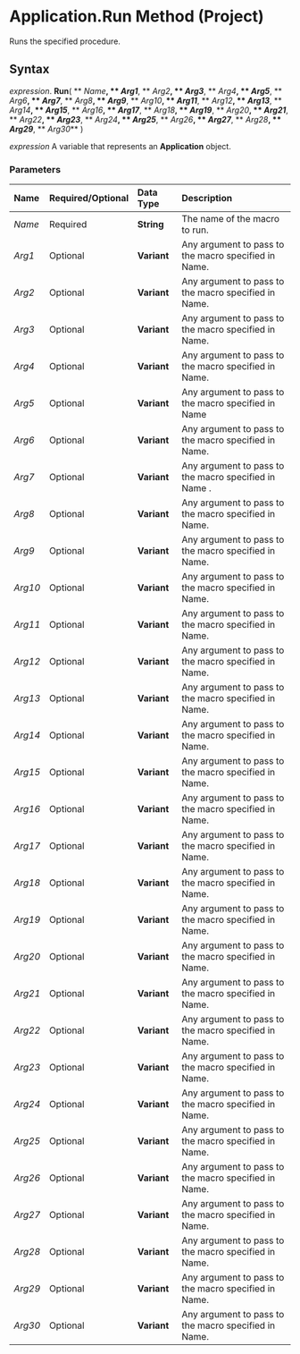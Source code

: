 
# Application.Run Method (Project)

Runs the specified procedure.


## Syntax

 _expression_. **Run**( ** _Name_**, ** _Arg1_**, ** _Arg2_**, ** _Arg3_**, ** _Arg4_**, ** _Arg5_**, ** _Arg6_**, ** _Arg7_**, ** _Arg8_**, ** _Arg9_**, ** _Arg10_**, ** _Arg11_**, ** _Arg12_**, ** _Arg13_**, ** _Arg14_**, ** _Arg15_**, ** _Arg16_**, ** _Arg17_**, ** _Arg18_**, ** _Arg19_**, ** _Arg20_**, ** _Arg21_**, ** _Arg22_**, ** _Arg23_**, ** _Arg24_**, ** _Arg25_**, ** _Arg26_**, ** _Arg27_**, ** _Arg28_**, ** _Arg29_**, ** _Arg30_** )

 _expression_ A variable that represents an **Application** object.


### Parameters



|**Name**|**Required/Optional**|**Data Type**|**Description**|
|:-----|:-----|:-----|:-----|
| _Name_|Required|**String**|The name of the macro to run.|
| _Arg1_|Optional|**Variant**|Any argument to pass to the macro specified in Name.|
| _Arg2_|Optional|**Variant**|Any argument to pass to the macro specified in Name.|
| _Arg3_|Optional|**Variant**|Any argument to pass to the macro specified in Name.|
| _Arg4_|Optional|**Variant**|Any argument to pass to the macro specified in Name.|
| _Arg5_|Optional|**Variant**|Any argument to pass to the macro specified in Name|
| _Arg6_|Optional|**Variant**|Any argument to pass to the macro specified in Name.|
| _Arg7_|Optional|**Variant**|Any argument to pass to the macro specified in Name .|
| _Arg8_|Optional|**Variant**|Any argument to pass to the macro specified in Name.|
| _Arg9_|Optional|**Variant**|Any argument to pass to the macro specified in Name.|
| _Arg10_|Optional|**Variant**|Any argument to pass to the macro specified in Name.|
| _Arg11_|Optional|**Variant**|Any argument to pass to the macro specified in Name.|
| _Arg12_|Optional|**Variant**|Any argument to pass to the macro specified in Name.|
| _Arg13_|Optional|**Variant**|Any argument to pass to the macro specified in Name.|
| _Arg14_|Optional|**Variant**|Any argument to pass to the macro specified in Name.|
| _Arg15_|Optional|**Variant**|Any argument to pass to the macro specified in Name.|
| _Arg16_|Optional|**Variant**|Any argument to pass to the macro specified in Name.|
| _Arg17_|Optional|**Variant**|Any argument to pass to the macro specified in Name.|
| _Arg18_|Optional|**Variant**|Any argument to pass to the macro specified in Name.|
| _Arg19_|Optional|**Variant**|Any argument to pass to the macro specified in Name.|
| _Arg20_|Optional|**Variant**|Any argument to pass to the macro specified in Name.|
| _Arg21_|Optional|**Variant**|Any argument to pass to the macro specified in Name.|
| _Arg22_|Optional|**Variant**|Any argument to pass to the macro specified in Name.|
| _Arg23_|Optional|**Variant**|Any argument to pass to the macro specified in Name.|
| _Arg24_|Optional|**Variant**|Any argument to pass to the macro specified in Name.|
| _Arg25_|Optional|**Variant**|Any argument to pass to the macro specified in Name.|
| _Arg26_|Optional|**Variant**|Any argument to pass to the macro specified in Name.|
| _Arg27_|Optional|**Variant**|Any argument to pass to the macro specified in Name.|
| _Arg28_|Optional|**Variant**|Any argument to pass to the macro specified in Name.|
| _Arg29_|Optional|**Variant**|Any argument to pass to the macro specified in Name.|
| _Arg30_|Optional|**Variant**|Any argument to pass to the macro specified in Name.|
